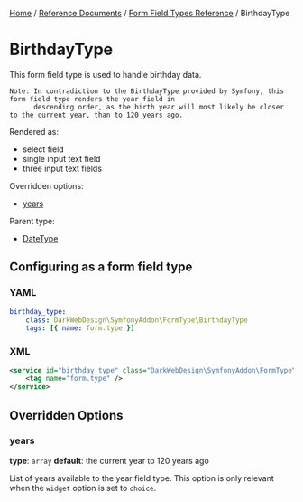 [Home](../../../index.md) /
[Reference Documents](../../index.md) /
[Form Field Types Reference](index.md) /
BirthdayType

# BirthdayType

This form field type is used to handle birthday data.

```text
Note: In contradiction to the BirthdayType provided by Symfony, this form field type renders the year field in
      descending order, as the birth year will most likely be closer to the current year, than to 120 years ago.
```

Rendered as:

* select field
* single input text field
* three input text fields

Overridden options:

* [years](#years)

Parent type:

* [DateType](http://symfony.com/doc/2.3/reference/forms/types/choice.html)

## Configuring as a form field type

### YAML

```yml
birthday_type:
    class: DarkWebDesign\SymfonyAddon\FormType\BirthdayType
    tags: [{ name: form.type }]
```

### XML

```xml
<service id="birthday_type" class="DarkWebDesign\SymfonyAddon\FormType\BirthdayType">
    <tag name="form.type" />
</service>
```

## Overridden Options

### years

**type**: `array` **default**: the current year to 120 years ago

List of years available to the year field type. This option is only relevant when the `widget` option is set to `choice`.
